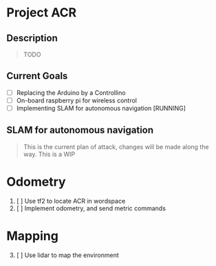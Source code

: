 # Project ACR

## Description

> TODO

## Current Goals

- [ ] Replacing the Arduino by a Controllino
- [ ] On-board raspberry pi for wireless control
- [ ] Implementing SLAM for autonomous navigation [RUNNING] 

## SLAM for autonomous navigation
> This is the current plan of attack, changes will be made along the way. This is a WIP

# Odometry
1. [ ] Use tf2 to locate ACR in wordspace
2. [ ] Implement odometry, and send metric commands

# Mapping
3. [ ] Use lidar to map the environment

